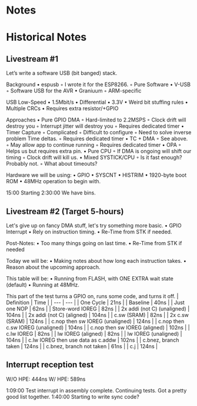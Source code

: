 # Notes











# Historical Notes

## Livestream #1 

Let’s write a software USB (bit banged) stack.

Background
    • espusb
        ◦ I wrote it for the ESP8266.
        ◦ Pure Software
    • V-USB
        ◦ Software USB for the AVR
    • Graniuum
        ◦ ARM-specific

USB Low-Speed
    • 1.5Mbit/s
    • Differential
    • 3.3V
    • Weird bit stuffing rules
    • Multiple CRCs
    • Requires extra resistor/+GPIO

Approaches
    • Pure GPIO DMA
        ◦ Hard-limited to 2.2MSPS
        ◦ Clock drift will destroy you
        ◦ Interrupt jitter will destroy you
        ◦ Requires dedicated timer
    • Timer Capture
        ◦ Complicated
        ◦ Difficult to configure
        ◦ Need to solve inverse problem
             Time deltas.
        ◦ Requires dedicated timer
    • TC + DMA
        ◦ See above.
        ◦ May allow app to continue running
        ◦ Requires dedicated timer
    • OPA
        ◦ Helps us but requires extra pin.
    • Pure CPU
        ◦ If DMA is ongoing will shift our timing
        ◦ Clock drift will kill us.
    • Mixed SYSTICK/CPU
        ◦ Is it fast enough? Probably not.
        ◦ What about timeouts?

Hardware we will be using:
    • GPIO
    • SYSCNT
    • HISTRIM
    • 1920-byte boot ROM
    • 48MHz operation to begin with.

15:00 Starting 
2:30:00 We have bins.

## Livestream #2 (Target 5-hours)

Let's give up on fancy DMA stuff, let's try something more basic.
    • GPIO Interrupt
    • Rely on instruction timing.
    • Re-Time from STK if needed.

Post-Notes:
    • Too many things going on last time.
    • Re-Time from STK if needed

Today we will be:
    • Making notes about how long each instruction takes.
    • Reason about the upcoming approach.


This table will be:
    • Running from FLASH, with ONE EXTRA wait state (default)
    • Running at 48MHz.


This part of the test turns a GPIO on, runs some code, and turns it off.
| Definition | Time |
| --- | --- |
| One Cycle | 21ns |
| Baseline | 40ns |
| Just one NOP | 62ns |
| Store-word IOREG | 82ns |
| 2x addi (not C) (unaligned) | 104ns |
| 2x addi (not C) (aligned) | 104ns |
| c.sw (SRAM) | 82ns |
| 2x c.sw (SRAM) | 124ns |
| c.nop then sw IOREG (unaligned) | 124ns |
| c.nop then c.sw IOREG (unaligned) | 104ns |
| c.nop then sw IOREG (aligned) | 102ns |
| c.lw IOREG | 82ns |
| lw IOREG (aligned) | 82ns |
| lw IOREG (unaligned) | 104ns |
| c.lw IOREG then use data as c.addw | 102ns |
| c.bnez, branch taken | 124ns |
| c.bnez, branch not taken | 61ns |
| c.j | 124ns |

## Interrupt reception test

W/O HPE: 444ns
W/ HPE: 589ns


1:09:00 Test interrupt in assembly complete. Continuing tests.
Got a pretty good list together.
1:40:00 Starting to write sync code?







